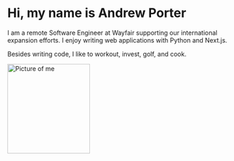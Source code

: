 # Hi, my name is Andrew Porter

I am a remote Software Engineer at Wayfair supporting our international expansion efforts. I enjoy writing web applications with Python and Next.js.

Besides writing code, I like to workout, invest, golf, and cook.

<img src="/me_rounded.png" alt="Picture of me" width="186px" height="202px" />
